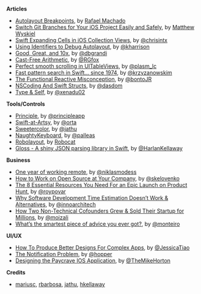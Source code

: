 **Articles**

* [Autolayout Breakpoints](http://nshint.io/blog/2015/08/17/autolayout-breakpoints/), by [Rafael Machado](https://twitter.com/rakaramos)
* [Switch Git Branches for Your iOS Project Easily and Safely](http://mattwyskiel.github.io/posts/2015/08/16/changing-branches-ios-script.html), by [Matthew Wyskiel](https://twitter.com/mattwyskiel)
* [Swift Expanding Cells in iOS Collection Views](http://www.raywenderlich.com/99087/swift-expanding-cells-ios-collection-views), by [@chrisintx](https://twitter.com/chrisintx)
* [Using Identifiers to Debug Autolayout](http://useyourloaf.com/blog/2015/08/17/using-identifiers-to-debug-autolayout.html), by [@kharrison](https://twitter.com/kharrison)
* [Good, Great, and 10x](http://dbgrandi.github.io/good_great_10x/), by [@dbgrandi](https://twitter.com/dbgrandi)
* [Cast-Free Arithmetic](http://foxinswift.com/2015/08/17/cast-free-arithmetic/), by [@RGfox](https://twitter.com/RGfox)
* [Perfect smooth scrolling in UITableViews](https://medium.com/ios-os-x-development/perfect-smooth-scrolling-in-uitableviews-fd609d5275a5), by [@plasm_lc](https://twitter.com/plasm_lc)
* [Fast pattern search in Swift... since 1974](http://blog.krzyzanowskim.com/2015/08/16/fast-pattern-search-in-swift-since-1974/), by [@krzyzanowskim](https://twitter.com/krzyzanowskim)
* [The Functional Reactive Misconception](http://sideeffects.xyz/2015/the-functional-reactive-misconception/), by [@bontoJR](https://twitter.com/bontoJR)
* [NSCoding And Swift Structs](http://swiftandpainless.com/nscoding-and-swift-structs/), by [@dasdom](https://twitter.com/dasdom)
* [Type & Self](http://www.russbishop.net/type-self), by [@xenadu02](https://twitter.com/xenadu02)

**Tools/Controls**

* [Principle](http://principleformac.com/), by [@principleapp](https://twitter.com/principleapp)
* [Swift-at-Artsy](https://github.com/orta/Swift-at-Artsy), by [@orta](https://twitter.com/orta)
* [Sweetercolor](https://github.com/jathu/Sweetercolor), by [@jathu](https://twitter.com/jathu)
* [NaughtyKeyboard](https://github.com/Palleas/NaughtyKeyboard/), by [@palleas](https://twitter.com/palleas)
* [Robolayout](https://github.com/robocat/Robolayout), by [Robocat](https://twitter.com/robocat)
* [Gloss - A shiny JSON parsing library in Swift](https://github.com/hkellaway/Gloss), by [@HarlanKellaway](https://twitter.com/HarlanKellaway)

**Business**

* [One year of working remote](http://modess.io/2015/08/16/one-year-of-working-remote/), by [@niklasmodess](https://twitter.com/niklasmodess)
* [How to Work on Open Source at Your Company](http://engineering.ifttt.com/oss/2015/08/17/open-source-at-work/), by [@skelovenko](https://twitter.com/skelovenko)
* [The 8 Essential Resources You Need For an Epic Launch on Product Hunt](http://roy.roypovarchik.com/2015/08/launch-on-product-hunt/), by [@roypovar](https://twitter.com/roypovar)
* [Why Software Development Time Estimation Doesn’t Work & Alternatives](https://medium.com/innoarchitech-innovation-architecture-technology/why-software-development-time-estimation-doesn-t-work-alternatives-423b9a5c4219), by [@innoarchitech](https://twitter.com/innoarchitech)
* [How Two Non-Technical Cofounders Grew & Sold Their Startup for Millions](https://medium.com/keep-learning-keep-growing/how-two-non-technical-cofounders-made-millions-edc824417878), by [@moizali](https://twitter.com/moizali)
* [What’s the smartest piece of advice you ever got?](https://deardesignstudent.com/round-table-fb358c987c10), by [@monteiro](https://twitter.com/monteiro)

**UI/UX**

* [How To Produce Better Designs For Complex Apps](http://blog.invisionapp.com/better-designs-for-complex-apps/), by [@JessicaTiao](https://twitter.com/JessicaTiao)
* [The Notification Problem](https://medium.com/@hopper_travel/the-notification-problem-50267cbabad2), by [@hopper](https://twitter.com/hopper)
* [Designing the Paycrave IOS Application](https://medium.com/@michaelhorton/designing-the-paycrave-ios-application-3af6174c9232), by [@TheMikeHorton](https://twitter.com/TheMikeHorton)

**Credits**

* [mariusc](https://github.com/mariusc), [rbarbosa](https://github.com/rbarbosa), [jathu](https://github.com/jathu), [hkellaway](https://github.com/hkellaway)
